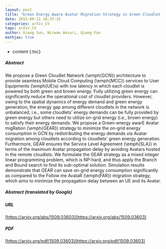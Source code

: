 ```yaml
---
layout: post
title: "Green Energy Aware Avatar Migration Strategy in Green Cloudlet Networks"
date: 2015-09-11 18:37:15
categories: arXiv_CV
tags: arXiv_CV
author: Xiang Sun, Nirwan Ansari, Qiang Fan
mathjax: true
---
```


* content
{:toc}

##### Abstract
We propose a Green Cloudlet Network (\emph{GCN}) architecture to provide seamless Mobile Cloud Computing (\emph{MCC}) services to User Equipments (\emph{UE}s) with low latency in which each cloudlet is powered by both green and brown energy. Fully utilizing green energy can significantly reduce the operational cost of cloudlet providers. However, owing to the spatial dynamics of energy demand and green energy generation, the energy gap among different cloudlets in the network is unbalanced, i.e., some cloudlets' energy demands can be fully provided by green energy but others need to utilize on-grid energy (i.e., brown energy) to satisfy their energy demands. We propose a Green-energy awarE Avatar migRation (\emph{GEAR}) strategy to minimize the on-grid energy consumption in GCN by redistributing the energy demands via Avatar migration among cloudlets according to cloudlets' green energy generation. Furthermore, GEAR ensures the Service Level Agreement (\emph{SLA}) in terms of the maximum Avatar propagation delay by avoiding Avatars hosted in the remote cloudlets. We formulate the GEAR strategy as a mixed integer linear programming problem, which is NP-hard, and thus apply the Branch and Bound search to find its sub-optimal solution. Simulation results demonstrate that GEAR can save on-grid energy consumption significantly as compared to the Follow me AvataR (\emph{FAR}) migration strategy, which aims to minimize the propagation delay between an UE and its Avatar.

##### Abstract (translated by Google)


##### URL
[https://arxiv.org/abs/1509.03603](https://arxiv.org/abs/1509.03603)

##### PDF
[https://arxiv.org/pdf/1509.03603](https://arxiv.org/pdf/1509.03603)

